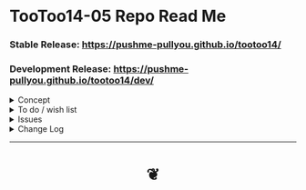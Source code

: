 
<span style="display:none;" >[You are now in a GitHub source code view - click this link to view Read Me file as a web page]( https://pushme-pullyou.github.io/tootoo14/ "View file as a web page." ) </span>

<br>

# TooToo14-05 Repo Read Me

<!--
<iframe src=https://pushme-pullyou.github.io/tootoo-templates/hamburger-theme-cms/r2/tootoo-cms.html width=100% height=500px >Iframes are not viewable in GitHub source code views</iframe>

## Full Screen: [TooToo13]( https://pushme-pullyou.github.io/tootoo13/ )
<

-->

### Stable Release: https://pushme-pullyou.github.io/tootoo14/

### Development Release: https://pushme-pullyou.github.io/tootoo14/dev/

<details>

<summary>Concept</summary>


</details>

<details>

<summary>To do / wish list</summary>

See read me files in each module folder for to do items

* 2019-05-28 ~ Theo ~ Load any file in its own tab
* 2019-01-23 ~ Theo ~ Add carousel / Add script gallery
* 2019-01-15 ~ Theo ~ file save to file & save to ZIP module
* 2019-01-15 ~ Theo ~ file open ZIP, select and display contents module

</details>

<details>

<summary>Issues</summary>

* 2019-05-13 ~ Not reloading ICO file

</details>

<details>

<summary>Change Log</summary>


</details>

***

# <center title="hello!" ><a href=javascript:window.scrollTo(0,0); style=text-decoration:none; > ❦ </a></center>

